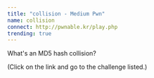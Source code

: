 ```yaml
---
title: "collision - Medium Pwn"
name: collision
connect: http://pwnable.kr/play.php 
trending: true
---
```


What's an MD5 hash collision?

(Click on the link and go to the challenge listed.)